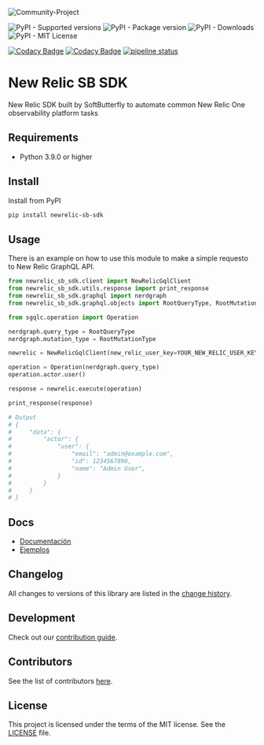 ![Community-Project](https://gitlab.com/softbutterfly/open-source/open-source-office/-/raw/master/assets/dynova/dynova-open-source--banner--community-project.png)

![PyPI - Supported versions](https://img.shields.io/pypi/pyversions/newrelic-sb-sdk)
![PyPI - Package version](https://img.shields.io/pypi/v/newrelic-sb-sdk)
![PyPI - Downloads](https://img.shields.io/pypi/dm/newrelic-sb-sdk)
![PyPI - MIT License](https://img.shields.io/pypi/l/newrelic-sb-sdk)

[![Codacy Badge](https://app.codacy.com/project/badge/Grade/1c25dec51e1c4a719be4c2d4ebe7eef6)](https://app.codacy.com/gl/softbutterfly/newrelic-sb-sdk/dashboard?utm_source=gl&utm_medium=referral&utm_content=&utm_campaign=Badge_grade)
[![Codacy Badge](https://app.codacy.com/project/badge/Coverage/1c25dec51e1c4a719be4c2d4ebe7eef6)](https://app.codacy.com/gl/softbutterfly/newrelic-sb-sdk/dashboard?utm_source=gl&utm_medium=referral&utm_content=&utm_campaign=Badge_coverage)
[![pipeline status](https://gitlab.com/softbutterfly/open-source/newrelic-sb-sdk/badges/master/pipeline.svg)](https://gitlab.com/softbutterfly/open-source/newrelic-sb-sdk/-/commits/master)

# New Relic SB SDK

New Relic SDK built by SoftButterfly to automate common New Relic One
observability platform tasks

## Requirements

* Python 3.9.0 or higher

## Install

Install from PyPI

```bash
pip install newrelic-sb-sdk
```

## Usage

There is an example on how to use this module to make a simple requesto to New
Relic GraphQL API.

```python
from newrelic_sb_sdk.client import NewRelicGqlClient
from newrelic_sb_sdk.utils.response import print_response
from newrelic_sb_sdk.graphql import nerdgraph
from newrelic_sb_sdk.graphql.objects import RootQueryType, RootMutationType

from sgqlc.operation import Operation

nerdgraph.query_type = RootQueryType
nerdgraph.mutation_type = RootMutationType

newrelic = NewRelicGqlClient(new_relic_user_key=YOUR_NEW_RELIC_USER_KEY)

operation = Operation(nerdgraph.query_type)
operation.actor.user()

response = newrelic.execute(operation)

print_response(response)

# Output
# {
#     "data": {
#         "actor": {
#             "user": {
#                 "email": "admin@example.com",
#                 "id": 1234567890,
#                 "name": "Admin User",
#             }
#         }
#     }
# }
```

## Docs

* [Documentación](https://dynovaio.github.io/newrelic-sb-sdk)
* [Ejemplos](https://gitlab.com/softbutterfly/open-source/newrelic-playground)

## Changelog

All changes to versions of this library are listed in the [change history](./CHANGELOG.md).

## Development

Check out our [contribution guide](./CONTRIBUTING.md).

## Contributors

See the list of contributors [here](https://github.com/dynovaio/newrelic-sb-sdk/graphs/contributors).

## License

This project is licensed under the terms of the MIT license. See the
<a href="./LICENSE.txt" download>LICENSE</a> file.
